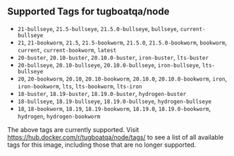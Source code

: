 ## Supported Tags for tugboatqa/node

* `21-bullseye`, `21.5-bullseye`, `21.5.0-bullseye`, `bullseye`, `current-bullseye`
* `21`, `21-bookworm`, `21.5`, `21.5-bookworm`, `21.5.0`, `21.5.0-bookworm`, `bookworm`, `current`, `current-bookworm`, `latest`
* `20-buster`, `20.10-buster`, `20.10.0-buster`, `iron-buster`, `lts-buster`
* `20-bullseye`, `20.10-bullseye`, `20.10.0-bullseye`, `iron-bullseye`, `lts-bullseye`
* `20`, `20-bookworm`, `20.10`, `20.10-bookworm`, `20.10.0`, `20.10.0-bookworm`, `iron`, `iron-bookworm`, `lts`, `lts-bookworm`, `lts-iron`
* `18-buster`, `18.19-buster`, `18.19.0-buster`, `hydrogen-buster`
* `18-bullseye`, `18.19-bullseye`, `18.19.0-bullseye`, `hydrogen-bullseye`
* `18`, `18-bookworm`, `18.19`, `18.19-bookworm`, `18.19.0`, `18.19.0-bookworm`, `hydrogen`, `hydrogen-bookworm`

The above tags are currently supported. Visit https://hub.docker.com/r/tugboatqa/node/tags/ to see a list of all available tags for this image, including those that are no longer supported.

